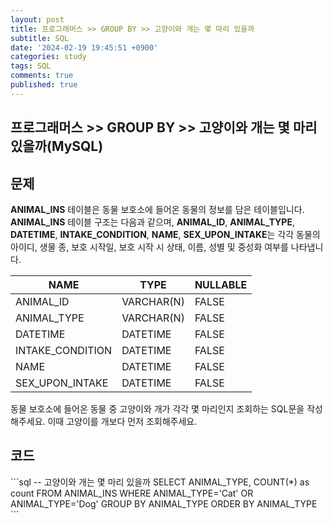 ```yaml
---
layout: post
title: 프로그래머스 >> GROUP BY >> 고양이와 개는 몇 마리 있을까
subtitle: SQL
date: '2024-02-19 19:45:51 +0900'
categories: study
tags: SQL
comments: true
published: true
---
```

## 프로그래머스 >> GROUP BY >> 고양이와 개는 몇 마리 있을까(MySQL)

<h2>문제</h2>
<b>ANIMAL_INS</b> 테이블은 동물 보호소에 들어온 동물의 정보를 담은 테이블입니다. <b>ANIMAL_INS</b> 테이블 구조는 다음과 같으며, <b>ANIMAL_ID</b>, <b>ANIMAL_TYPE</b>, <b>DATETIME</b>, <b>INTAKE_CONDITION</b>, <b>NAME</b>, <b>SEX_UPON_INTAKE</b>는 각각 동물의 아이디, 생물 종, 보호 시작일, 보호 시작 시 상태, 이름, 성별 및 중성화 여부를 나타냅니다.<br>
<table>
    <thead>
        <th>NAME</th>
        <th>TYPE</th>
        <th>NULLABLE</th>
    </thead>
    <tbody>
        <tr>
            <td>ANIMAL_ID</td>
            <td>VARCHAR(N)</td>
            <td>FALSE</td>
        </tr>
        <tr>
            <td>ANIMAL_TYPE</td>
            <td>VARCHAR(N)</td>
            <td>FALSE</td>
        </tr>
        <tr>
            <td>DATETIME</td>
            <td>DATETIME</td>
            <td>FALSE</td>
        </tr>
        <tr>
            <td>INTAKE_CONDITION</td>
            <td>DATETIME</td>
            <td>FALSE</td>
        </tr>
        <tr>
            <td>NAME</td>
            <td>DATETIME</td>
            <td>FALSE</td>
        </tr>
        <tr>
            <td>SEX_UPON_INTAKE</td>
            <td>DATETIME</td>
            <td>FALSE</td>
        </tr>
    </tbody>
</table>
동물 보호소에 들어온 동물 중 고양이와 개가 각각 몇 마리인지 조회하는 SQL문을 작성해주세요. 이때 고양이를 개보다 먼저 조회해주세요.<br>
<h2>코드</h2>
```sql
-- 고양이와 개는 몇 마리 있을까
SELECT ANIMAL_TYPE, COUNT(*) as count
FROM ANIMAL_INS
WHERE ANIMAL_TYPE='Cat' OR ANIMAL_TYPE='Dog'
GROUP BY ANIMAL_TYPE
ORDER BY ANIMAL_TYPE
```







